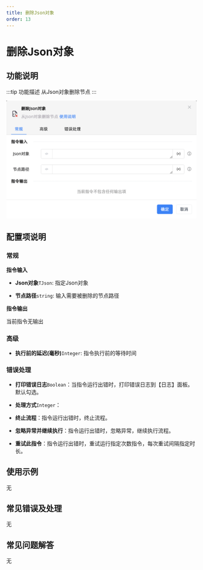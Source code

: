 ```yaml
---
title: 删除Json对象
order: 13
---
```


# 删除Json对象

## 功能说明

:::tip 功能描述
从Json对象删除节点
:::

![删除Json对象](../../../assets/删除Json对象_command.png)

## 配置项说明

### 常规

**指令输入**

- **Json对象**`TJson`: 指定Json对象

- **节点路径**`string`: 输入需要被删除的节点路径


**指令输出**

当前指令无输出

### 高级

- **执行前的延迟(毫秒)**`Integer`: 指令执行前的等待时间

### 错误处理

- **打印错误日志**`Boolean`：当指令运行出错时，打印错误日志到【日志】面板。默认勾选。

- **处理方式**`Integer`：

 - **终止流程**：指令运行出错时，终止流程。

 - **忽略异常并继续执行**：指令运行出错时，忽略异常，继续执行流程。

 - **重试此指令**：指令运行出错时，重试运行指定次数指令，每次重试间隔指定时长。

## 使用示例
无

## 常见错误及处理

无

## 常见问题解答

无

